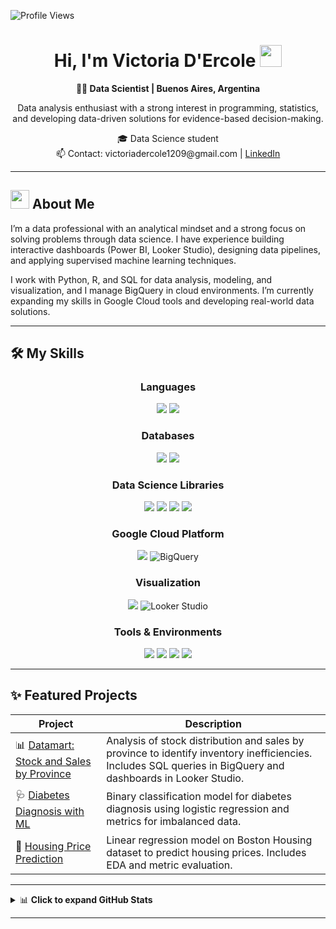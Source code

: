 ![Profile Views](https://komarev.com/ghpvc/?username=victoriadercole1209&label=Profile%20views&color=0e75b6&style=flat)

<h1 align="center"><b>Hi, I'm Victoria D'Ercole</b> <img src="https://media.giphy.com/media/hvRJCLFzcasrR4ia7z/giphy.gif" width="35"></h1>

<p align="center">
  <b>👩‍💻 Data Scientist | Buenos Aires, Argentina</b>  
</p>

<p align="center">
  Data analysis enthusiast with a strong interest in programming, statistics, and developing data-driven solutions for evidence-based decision-making.
</p>

<p align="center">
  🎓 Data Science student  
  <br>
  📫 Contact: victoriadercole1209@gmail.com | <a href="https://www.linkedin.com/in/maria-victoria-dercole/">LinkedIn</a>
</p>

---

## <img src="https://media.giphy.com/media/ObNTw8Uzwy6KQ/giphy.gif" width="30px">&nbsp;About Me

I’m a data professional with an analytical mindset and a strong focus on solving problems through data science. I have experience building interactive dashboards (Power BI, Looker Studio), designing data pipelines, and applying supervised machine learning techniques.

I work with Python, R, and SQL for data analysis, modeling, and visualization, and I manage BigQuery in cloud environments. I’m currently expanding my skills in Google Cloud tools and developing real-world data solutions.

---

## 🛠️ My Skills

<div align="center">

### Languages
<img src="https://img.shields.io/badge/python-3670A0?style=for-the-badge&logo=python&logoColor=ffdd54"/>
<img src="https://img.shields.io/badge/r-%23276DC3.svg?style=for-the-badge&logo=r&logoColor=white"/>

### Databases
<img src="https://img.shields.io/badge/mysql-4479A1.svg?style=for-the-badge&logo=mysql&logoColor=white"/>
<img src="https://img.shields.io/badge/sqlite-%2307405e.svg?style=for-the-badge&logo=sqlite&logoColor=white"/>

### Data Science Libraries
<img src="https://img.shields.io/badge/numpy-%23013243.svg?style=for-the-badge&logo=numpy&logoColor=white"/>
<img src="https://img.shields.io/badge/pandas-%23150458.svg?style=for-the-badge&logo=pandas&logoColor=white"/>
<img src="https://img.shields.io/badge/Matplotlib-%23ffffff.svg?style=for-the-badge&logo=Matplotlib&logoColor=black"/>
<img src="https://img.shields.io/badge/scikit--learn-%23F7931E.svg?style=for-the-badge&logo=scikit-learn&logoColor=white"/>

### Google Cloud Platform
<img src="https://img.shields.io/badge/GoogleCloud-%234285F4.svg?style=for-the-badge&logo=google-cloud&logoColor=white"/>
<img src="https://img.shields.io/badge/BigQuery-4285F4?style=for-the-badge&logo=googlecloud&logoColor=white" alt="BigQuery"/>

### Visualization
<img src="https://img.shields.io/badge/power_bi-F2C811?style=for-the-badge&logo=powerbi&logoColor=black"/>
<img src="https://img.shields.io/badge/Looker%20Studio-4285F4?style=for-the-badge&logo=googleanalytics&logoColor=white" alt="Looker Studio"/>

### Tools & Environments
<img src="https://img.shields.io/badge/Ubuntu-E95420?style=for-the-badge&logo=ubuntu&logoColor=white"/>
<img src="https://img.shields.io/badge/Visual%20Studio%20Code-0078d7.svg?style=for-the-badge&logo=visual-studio-code&logoColor=white"/>
<img src="https://img.shields.io/badge/Spyder-838485?style=for-the-badge&logo=spyder%20ide&logoColor=maroon"/>
<img src="https://img.shields.io/badge/jupyter-%23FA0F00.svg?style=for-the-badge&logo=jupyter&logoColor=white"/>

</div>

---

## ✨ Featured Projects

| Project | Description |
|--------|-------------|
| 📊 [Datamart: Stock and Sales by Province](https://github.com/victoriadercole1209/argentina_ideal_infraestructura) | Analysis of stock distribution and sales by province to identify inventory inefficiencies. Includes SQL queries in BigQuery and dashboards in Looker Studio. |
| 🩺 [Diabetes Diagnosis with ML](https://github.com/victoriadercole1209/diabetes_classification_project_) | Binary classification model for diabetes diagnosis using logistic regression and metrics for imbalanced data. |
| 📐 [Housing Price Prediction](https://github.com/victoriadercole1209/housing_price_prediction) | Linear regression model on Boston Housing dataset to predict housing prices. Includes EDA and metric evaluation. |

---

<details>
<summary>📊 <b>Click to expand GitHub Stats</b></summary>

### 📈 Activity & Contributions

<div align="center">
  <img src="https://github-readme-activity-graph.cyclic.app/graph?username=victoriadercole1209&theme=react-dark&hide_border=true&area=true" alt="GitHub activity graph" />
</div>

### 🔥 General Stats

<div align="center">
  <img src="https://github-readme-stats.vercel.app/api?username=victoriadercole1209&show_icons=true&theme=algolia&hide_title=true&hide_border=true" height="180px" />
  <img src="https://github-readme-streak-stats.herokuapp.com/?user=victoriadercole1209&theme=algolia&hide_border=true" height="180px" />
</div>

### 🌍 Most Used Languages

<div align="center">
  <img src="https://github-readme-stats.vercel.app/api/top-langs/?username=victoriadercole1209&langs_count=8&layout=compact&theme=algolia&hide_border=true" />
</div>

</details>

---




